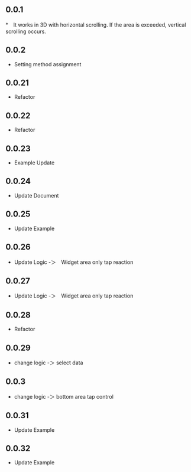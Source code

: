 ## 0.0.1

*　It works in 3D with horizontal scrolling. If the area is exceeded, vertical scrolling occurs.

## 0.0.2

* Setting method assignment

## 0.0.21

* Refactor

## 0.0.22

* Refactor

## 0.0.23

* Example Update

## 0.0.24

* Update Document

## 0.0.25

* Update Example

## 0.0.26

* Update Logic -＞　Widget area only tap reaction

## 0.0.27

* Update Logic -＞　Widget area only tap reaction

## 0.0.28

* Refactor

## 0.0.29

* change logic -＞ select data

## 0.0.3

* change logic -＞ bottom area tap control

## 0.0.31

* Update Example

## 0.0.32

* Update Example